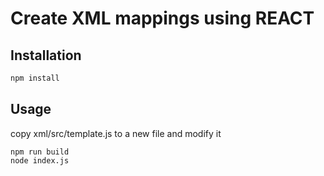# Create XML mappings using REACT


## Installation


```bash
npm install
```

## Usage

copy xml/src/template.js to a new file and modify it

```
npm run build
node index.js
```

